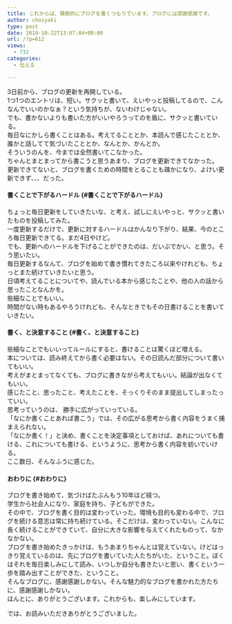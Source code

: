 ```yaml
---
title: これからは、積極的にブログを書くつもりでいます。ブログには感謝感謝です。
author: choiyaki
type: post
date: 2019-10-22T13:07:04+00:00
url: /?p=612
views:
  - 732
categories:
  - 伝える

---
```

3日前から、ブログの更新を再開している。  
1つ1つのエントリは、短い。サクッと書いて、えいやっと投稿してるので、こんなんでいいのかなぁ？という気持ちが、ないわけじゃない。  
でも、書かないよりも書いた方がいいやろうってのを盾に、サクッと書いている。  
毎日なにかしら書くことはある。考えてることとか、本読んで感じたこととか、誰かと話してて気づいたこととか、なんとか、かんとか。  
そういうのんを、今までは全然書いてこなかった。  
ちゃんとまとまってから書こうと思うあまり、ブログを更新できてなかった。  
更新できてないと、ブログを書くための時間をとることも疎かになり、よけい更新できず、、、だった。

#### 書くことで下がるハードル {#書くことで下がるハードル}

ちょっと毎日更新をしていきたいな、と考え、試しにえいやっと、サクッと書いたものを投稿してみた。  
一度更新するだけで、更新に対するハードルはかんなり下がり、結果、今のところ毎日更新できてる。まだ4日やけど。  
でも、更新へのハードルを下げることができたのは、だいぶでかい、と思う。そう思いたい。  
毎日更新するなんて、ブログを始めて書き慣れてきたころ以来やけれども、ちょっとまた続けていきたいと思う。  
日頃考えてることについてや、読んでいる本から感じたことや、他の人の話から思ったことなんかを。  
些細なことでもいい。  
時間がない時もあるやろうけれども、そんなときでもその日書けることを書いていきたい。

#### 書く、と決意すること {#書く、と決意すること}

些細なことでもいいってルールにすると、書けることは驚くほど増える。  
本については、読み終えてから書く必要はない。その日読んだ部分について書いてもいい。  
考えがまとまってなくても、ブログに書きながら考えてもいい。結論が出なくてもいい。  
感じたこと、思ったこと、考えたことを、そっくりそのまま提出してしまったっていい。  
思考っていうのは、 勝手に広がっていっている。  
「なにか書くことあれば書こう」では、その広がる思考から書く内容をうまく捕まえられない。  
「なにか書く！」と決め、書くことを決定事項としておけば、あれについても書ける、これについても書ける、というように、思考から書く内容を紡いでいける。  
ここ数日、そんなふうに感じた。

#### おわりに {#おわりに}

ブログを書き始めて、気づけばたぶんもう10年ほど経つ。  
学生から社会人になり、家庭を持ち、子どもができた。  
その中で、ブログを書く目的は変わっていった。環境も目的も変わる中で、ブログを続ける意志は常に持ち続けている。そこだけは、変わっていない。こんなに長く続けることができていて、自分に大きな影響を与えてくれたものって、なかなかない。  
ブログを書き始めたきっかけは、もうあまりちゃんとは覚えていない。けどはっきり覚えているのは、先にブログを書いていた人たちがいた、ということ。ぼくはそれを毎日楽しみにして読み、いつしか自分も書きたいと思い、書くという一歩を踏み出すことができた、ということ。  
そんなブログに、感謝感謝しかない。そんな魅力的なブログを書かれた方たちに、感謝感謝しかない。  
ほんとに、ありがとうございます。これからも、楽しみにしています。

では、お読みいただきありがとうございました。